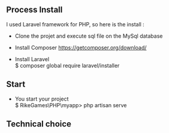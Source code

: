 ## Process Install

I used Laravel framework for PHP, so here is the install :
- Clone the projet and execute sql file on the MySql database

- Install Composer
https://getcomposer.org/download/

- Install Laravel  
$ composer global require laravel/installer

## Start
- You start your project  
$ RikeGames\PHP\myapp> php artisan serve  

## Technical choice 
